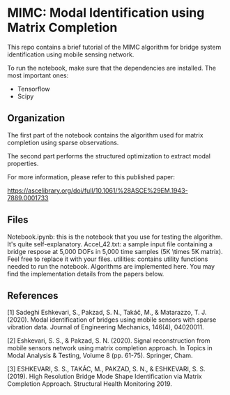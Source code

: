 # MIMC: Modal Identification using Matrix Completion

This repo contains a brief tutorial of the MIMC algorithm for bridge system identification using mobile sensing network.

To run the notebook, make sure that the dependencies are installed. The most important ones:
  - Tensorflow
  - Scipy

## Organization

The first part of the notebook contains the algorithm used for matrix completion using sparse observations. 

The second part performs the structured optimization to extract modal properties. 

For more information, please refer to this published paper:

https://ascelibrary.org/doi/full/10.1061/%28ASCE%29EM.1943-7889.0001733

## Files

Notebook.ipynb: this is the notebook that you use for testing the algorithm. It's quite self-explanatory. 
Accel_42.txt: a sample input file containing a bridge respose at 5,000 DOFs in 5,000 time samples (5K \times 5K matrix). Feel free to replace it with your files.
utilities: contains utility functions needed to run the notebook. Algorithms are implemented here. You may find the implementation details from the papers below. 

## References

[1] Sadeghi Eshkevari, S., Pakzad, S. N., Takáč, M., & Matarazzo, T. J. (2020). Modal identification of bridges using mobile sensors with sparse vibration data. Journal of Engineering Mechanics, 146(4), 04020011.

[2] Eshkevari, S. S., & Pakzad, S. N. (2020). Signal reconstruction from mobile sensors network using matrix completion approach. In Topics in Modal Analysis & Testing, Volume 8 (pp. 61-75). Springer, Cham.

[3] ESHKEVARI, S. S., TAKÁC, M., PAKZAD, S. N., & ESHKEVARI, S. S. (2019). High Resolution Bridge Mode Shape Identification via Matrix Completion Approach. Structural Health Monitoring 2019.
